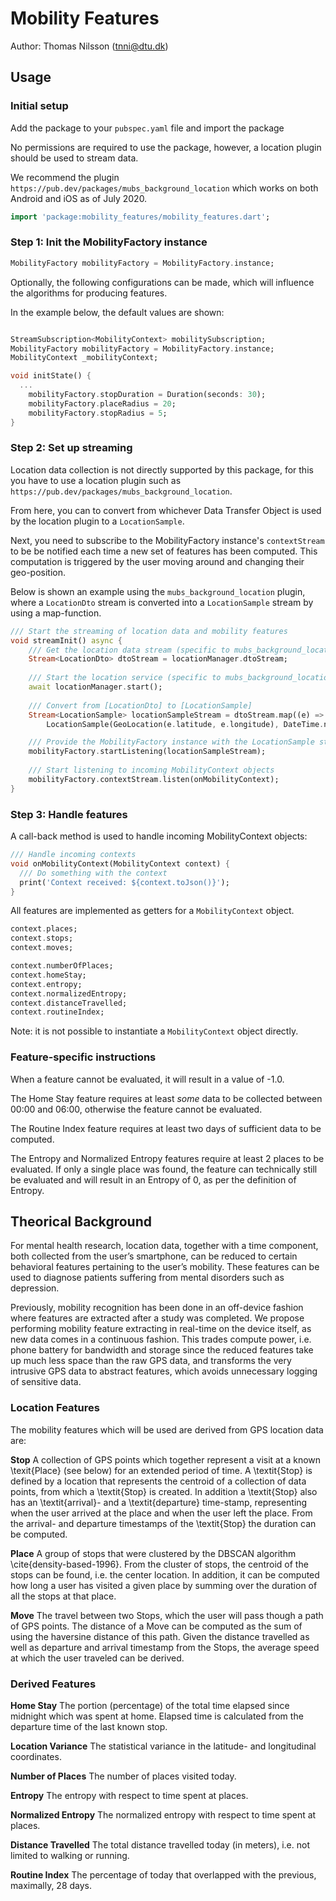 # Mobility Features
Author: Thomas Nilsson (tnni@dtu.dk)

## Usage

### Initial setup

Add the package to your `pubspec.yaml` file and import the package

No permissions are required to use the package, however, a location plugin should be used to stream data. 

We recommend the plugin `https://pub.dev/packages/mubs_background_location` which works on both Android and iOS as of July 2020.

```dart
import 'package:mobility_features/mobility_features.dart';
```

### Step 1: Init the MobilityFactory instance
```dart
MobilityFactory mobilityFactory = MobilityFactory.instance;
```

Optionally, the following configurations can be made, which will influence the algorithms for producing features.

In the example below, the default values are shown:

```dart

StreamSubscription<MobilityContext> mobilitySubscription;
MobilityFactory mobilityFactory = MobilityFactory.instance;
MobilityContext _mobilityContext;

void initState() {
  ...
    mobilityFactory.stopDuration = Duration(seconds: 30);
    mobilityFactory.placeRadius = 20;
    mobilityFactory.stopRadius = 5;
}
```

### Step 2: Set up streaming
Location data collection is not directly supported by this package, for this you have to use a location plugin such as `https://pub.dev/packages/mubs_background_location`. 

From here, you can to convert from whichever Data Transfer Object is used 
by the location plugin to a `LocationSample`. 

Next, you need to subscribe to the MobilityFactory instance's `contextStream` to be be notified each time a new set of features has been computed. 
This computation is triggered by the user moving around and changing their geo-position.

Below is shown an example using the `mubs_background_location` plugin, where a `LocationDto` stream is converted into a `LocationSample` stream by using a map-function.

```dart
/// Start the streaming of location data and mobility features
void streamInit() async {
    /// Get the location data stream (specific to mubs_background_location)
    Stream<LocationDto> dtoStream = locationManager.dtoStream;
    
    /// Start the location service (specific to mubs_background_location)
    await locationManager.start();
    
    /// Convert from [LocationDto] to [LocationSample]
    Stream<LocationSample> locationSampleStream = dtoStream.map((e) =>
        LocationSample(GeoLocation(e.latitude, e.longitude), DateTime.now()));

    /// Provide the MobilityFactory instance with the LocationSample stream
    mobilityFactory.startListening(locationSampleStream);
    
    /// Start listening to incoming MobilityContext objects
    mobilityFactory.contextStream.listen(onMobilityContext);
}
```

### Step 3: Handle features
A call-back method is used to handle incoming MobilityContext objects:

```dart
/// Handle incoming contexts
void onMobilityContext(MobilityContext context) {
  /// Do something with the context
  print('Context received: ${context.toJson()}');
}
```

All features are implemented as getters for a `MobilityContext` object.
```dart
context.places;
context.stops;
context.moves;

context.numberOfPlaces;
context.homeStay;
context.entropy;
context.normalizedEntropy;
context.distanceTravelled;
context.routineIndex;
```

Note: it is not possible to instantiate a `MobilityContext` object directly. 

### Feature-specific instructions
When a feature cannot be evaluated, it will result in a value of -1.0.

The Home Stay feature requires at least *some* data to be collected between 00:00 and 06:00, otherwise the feature cannot be evaluated. 

The Routine Index feature requires at least two days of sufficient data to be computed.

The Entropy and Normalized Entropy features require at least 2 places 
to be evaluated. If only a single place was found, 
the feature can technically still be evaluated and 
will result in an Entropy of 0, as per the definition of Entropy. 

## Theorical Background
For mental health research, location data, together with a time component, 
both collected from the user’s smartphone, can be reduced to certain behavioral 
features pertaining to the user’s mobility. 
These features can be used to diagnose patients suffering from mental disorders such as depression. 

Previously, mobility recognition has been done in an off-device fashion where features are extracted 
after a study was completed. We propose performing mobility feature extracting in real-time on the device 
itself, as new data comes in a continuous fashion. This trades compute power, i.e. 
phone battery for bandwidth and storage since the reduced features take up much less space than the raw GPS data, 
and transforms the very intrusive GPS data to abstract features, which avoids unnecessary logging of sensitive data.

### Location Features
The mobility features which will be used are derived from GPS location data are:

**Stop**
A collection of GPS points which together represent a visit at a known \texit{Place} (see below) for an extended period of time. A \textit{Stop} is defined by a location that represents the centroid of a collection of data points, from which a \textit{Stop} is created. In addition a \textit{Stop} also has an \textit{arrival}- and a \textit{departure} time-stamp, representing when the user arrived at the place and when the user left the place. From the arrival- and departure timestamps of the \textit{Stop} the duration can be computed.

**Place**
A group of stops that were clustered by the DBSCAN algorithm \cite{density-based-1996}. From the cluster of stops, the centroid of the stops can be found, i.e. the center location. In addition, it can be computed how long a user has visited a given place by summing over the duration of all the stops at that place.

**Move**
The travel between two Stops, which the user will pass though a path of GPS points. The distance of a Move can be computed as the sum of using the haversine distance of this path. Given the distance travelled as well as departure and arrival timestamp from the Stops, the average speed at which the user traveled can be derived. 

### Derived Features
**Home Stay**
The portion (percentage) of the total time elapsed since midnight which was spent at home. Elapsed time is calculated from the departure time of the last known stop.

**Location Variance**
The statistical variance in the latitude- and longitudinal coordinates.

**Number of Places**
The number of places visited today.

**Entropy**
The entropy with respect to time spent at places.

**Normalized Entropy**
The normalized entropy with respect to time spent at places.

**Distance Travelled**
The total distance travelled today (in meters), i.e. not limited to walking or running.

**Routine Index**
The percentage of today that overlapped with the previous, maximally, 28 days.